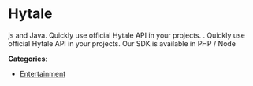 # Hytale


js and Java.  Quickly use official Hytale API in your projects. . Quickly use official Hytale API in your projects. Our SDK is available in PHP / Node



**Categories**:
- [Entertainment](https://github.com/apis-list/apis-list#entertainment)




